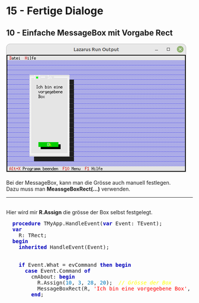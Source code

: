 # 15 - Fertige Dialoge
## 10 - Einfache MessageBox mit Vorgabe Rect
<img src="image.png" alt="Selfhtml"><br><br>
Bei der MessageBox, kann man die Grösse auch manuell festlegen.<br>
Dazu muss man <b>MeassgeBoxRect(...)</b> verwenden.<br>
<hr><br>
Hier wird mir <b>R.Assign</b> die grösse der Box selbst festgelegt.<br>
<pre><code=pascal>  <b><font color="0000BB">procedure</font></b> TMyApp.HandleEvent(<b><font color="0000BB">var</font></b> Event: TEvent);
  <b><font color="0000BB">var</font></b>
    R: TRect;
  <b><font color="0000BB">begin</font></b>
    <b><font color="0000BB">inherited</font></b> HandleEvent(Event);
<br>
    <b><font color="0000BB">if</font></b> Event.What = evCommand <b><font color="0000BB">then</font></b> <b><font color="0000BB">begin</font></b>
      <b><font color="0000BB">case</font></b> Event.Command <b><font color="0000BB">of</font></b>
        cmAbout: <b><font color="0000BB">begin</font></b>
          R.Assign(<font color="#0077BB">10</font>, <font color="#0077BB">3</font>, <font color="#0077BB">28</font>, <font color="#0077BB">20</font>);  <i><font color="#FFFF00">// Grösse der Box</font></i>
          MessageBoxRect(R, <font color="#FF0000">'Ich bin eine vorgegebene Box'</font>, <b><font color="0000BB">nil</font></b>, mfInformation + mfOkButton);
        <b><font color="0000BB">end</font></b>;</code></pre>
<br>
